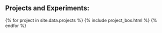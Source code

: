 <div class="project_list">
  <h2 class="heading center">Projects and Experiments:</h2>
  {% for project in site.data.projects %}
    {% include project_box.html %}
  {% endfor %}
</div>
